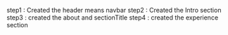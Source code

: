 <!-- installation of tailwind with vite -->

step1 :  Created the header means navbar
step2 : Created the Intro section
step3 : created the about and sectionTitle
step4 : created the experience section 
